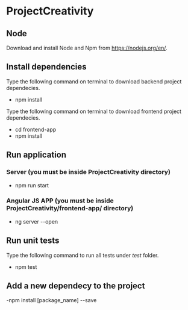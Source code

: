 # ProjectCreativity
## Node
Download and install Node and Npm from https://nodejs.org/en/.

## Install dependencies
Type the following command on terminal to download backend project dependecies.
 - npm install 

 Type the following command on terminal to download frontend project dependecies.
 - cd frontend-app
 - npm install
 
 
## Run application
### Server (you must be inside ProjectCreativity directory)
 - npm run start

### Angular JS APP (you must be inside ProjectCreativity/frontend-app/ directory)
 - ng server --open

## Run unit tests
Type the following command to run all tests under *test* folder.
 - npm test 

 ## Add a new dependecy to the project
 -npm install [package_name] --save



